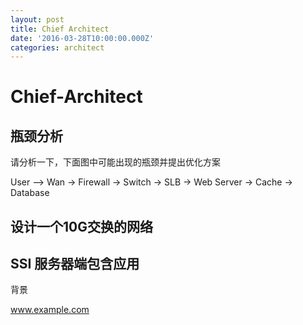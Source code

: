 ```yaml
---
layout: post
title: Chief Architect
date: '2016-03-28T10:00:00.000Z'
categories: architect
---
```


# Chief-Architect

## 瓶颈分析

请分析一下，下面图中可能出现的瓶颈并提出优化方案

User --&gt; Wan -&gt; Firewall -&gt; Switch -&gt; SLB -&gt; Web Server -&gt; Cache -&gt; Database

## 设计一个10G交换的网络

## SSI 服务器端包含应用

背景

www.example.com

